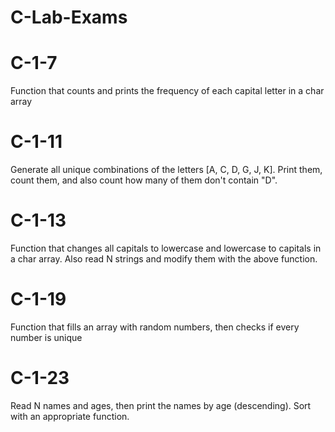 # C-Lab-Exams

# C-1-7
Function that counts and prints the frequency of each capital letter in a char array

# C-1-11
Generate all unique combinations of the letters [A, C, D, G, J, K]. Print them, count them, and also count how many of them don't contain "D".

# C-1-13
Function that changes all capitals to lowercase and lowercase to capitals in a char array. Also read N strings and modify them with the above function.

# C-1-19
Function that fills an array with random numbers, then checks if every number is unique

# C-1-23
Read N names and ages, then print the names by age (descending). Sort with an appropriate function.
